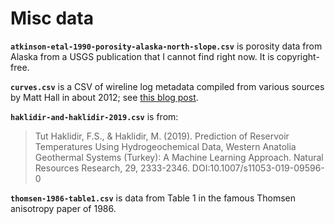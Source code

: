 # Misc data

**`atkinson-etal-1990-porosity-alaska-north-slope.csv`** is porosity data from Alaska from a USGS publication that I cannot find right now. It is copyright-free.

**`curves.csv`** is a CSV of wireline log metadata compiled from various sources by Matt Hall in about 2012; see [this blog post](https://agilescientific.com/blog/2012/12/28/cope-dont-fix.html).

**`haklidir-and-haklidir-2019.csv`** is from: 

> Tut Haklidir, F.S., & Haklidir, M. (2019). Prediction of Reservoir Temperatures Using Hydrogeochemical Data, Western Anatolia Geothermal Systems (Turkey): A Machine Learning Approach. Natural Resources Research, 29, 2333-2346. DOI:10.1007/s11053-019-09596-0

**`thomsen-1986-table1.csv`** is data from Table 1 in the famous Thomsen anisotropy paper of 1986.
